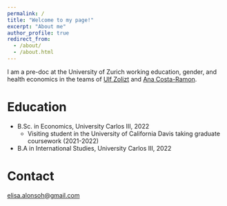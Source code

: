```yaml
---
permalink: /
title: "Welcome to my page!"
excerpt: "About me"
author_profile: true
redirect_from: 
  - /about/
  - /about.html
---
```


I am a pre-doc at the University of Zurich working education, gender, and health economics in the teams of [Ulf Zolizt](https://ulfzoelitz.com/) and [Ana Costa-Ramon]().

# Education
- B.Sc. in Economics, University Carlos III, 2022
  - Visiting student in the University of California Davis taking graduate coursework (2021-2022)
- B.A in International Studies, University Carlos III, 2022

# Contact
elisa.alonsoh@gmail.com
